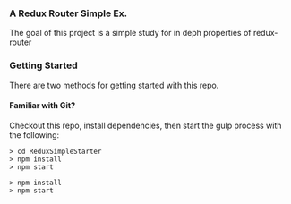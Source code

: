### A Redux Router Simple Ex.

The goal of this project is a simple study for in deph properties of redux-router

### Getting Started

There are two methods for getting started with this repo.

#### Familiar with Git?
Checkout this repo, install dependencies, then start the gulp process with the following:

```
> cd ReduxSimpleStarter
> npm install
> npm start
```

```
> npm install
> npm start
```
